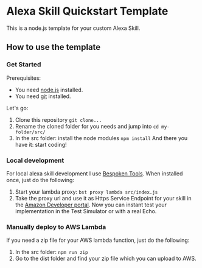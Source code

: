 # Alexa Skill Quickstart Template

This is a node.js template for your custom Alexa Skill.

## How to use the template

### Get Started

Prerequisites:
* You need [node.js](https://nodejs.org) installed.
* You need [git](https://git-scm.com/downloads) installed.

Let's go:
1. Clone this repository `git clone...`
2. Rename the cloned folder for you needs and jump into `cd my-folder/src/`
3. In the src folder: install the node modules `npm install`
And there you have it: start coding!

### Local development

For local alexa skill development I use [Bespoken Tools](https://bespoken.io/alexa-skills/).
When installed once, just do the following:
1. Start your lambda proxy: `bst proxy lambda src/index.js`
2. Take the proxy url and use it as Https Service Endpoint for your skill in the [Amazon Developer portal](https://developer.amazon.com/alexa/console/ask).
Now you can instant test your implementation in the Test Simulator or with a real Echo.

### Manually deploy to AWS Lambda

If you need a zip file for your AWS lambda function, just do the following:
1. In the src folder: `npm run zip`
2. Go to the dist folder and find your zip file which you can upload to AWS.



